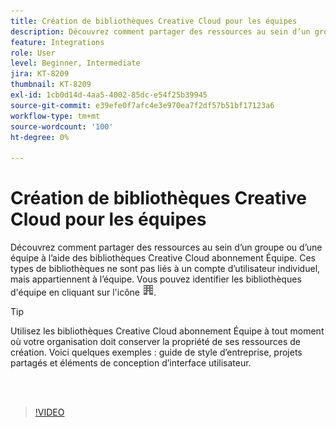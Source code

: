 ```yaml
---
title: Création de bibliothèques Creative Cloud pour les équipes
description: Découvrez comment partager des ressources au sein d’un groupe ou d’une équipe à l’aide des bibliothèques Creative Cloud abonnement Équipe
feature: Integrations
role: User
level: Beginner, Intermediate
jira: KT-8209
thumbnail: KT-8209
exl-id: 1cb0d14d-4aa5-4002-85dc-e54f25b39945
source-git-commit: e39efe0f7afc4e3e970ea7f2df57b51bf17123a6
workflow-type: tm+mt
source-wordcount: '100'
ht-degree: 0%

---
```


# Création de bibliothèques Creative Cloud pour les équipes

Découvrez comment partager des ressources au sein d’un groupe ou d’une équipe à l’aide des bibliothèques Creative Cloud abonnement Équipe. Ces types de bibliothèques ne sont pas liés à un compte d’utilisateur individuel, mais appartiennent à l’équipe. Vous pouvez identifier les bibliothèques d&#39;équipe en cliquant sur l&#39;icône ![créer une image](assets/Smock_Building_18_N.png).

>[!TIP]
>
>Utilisez les bibliothèques Creative Cloud abonnement Équipe à tout moment où votre organisation doit conserver la propriété de ses ressources de création. Voici quelques exemples : guide de style d’entreprise, projets partagés et éléments de conception d’interface utilisateur.

<br> 

>[!VIDEO](https://video.tv.adobe.com/v/335325?hidetitle=true)
